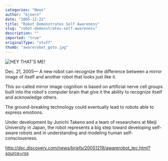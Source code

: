 ```yaml
---
categories: "News"
author: "bjoern"
date: "2005-12-22"
title: "Robot Demonstrates Self Awareness"
slug: "robot-demonstrates-self-awareness"
description: ""
imported: "true"
originalType: "stuff"
thumb: "awarerobot_goto.jpg"
---
```



<!--{SPLIT()}-->


![HEY THAT'S ME!](awarerobot_goto.jpg)

<!--~~~-->

Dec. 21, 2005— A new robot can recognize the difference between a mirror image of itself and another robot that looks just like it.

This so-called mirror image cognition is based on artificial nerve cell groups built into the robot's computer brain that give it the ability to recognize itself and acknowledge others.

The ground-breaking technology could eventually lead to robots able to express emotions.

Under development by Junichi Takeno and a team of researchers at Meiji University in Japan, the robot represents a big step toward developing self-aware robots and in understanding and modeling human self-consciousness. 

<http://dsc.discovery.com/news/briefs/20051219/awarerobot_tec.html?source=rss>

<!--{SPLIT}-->